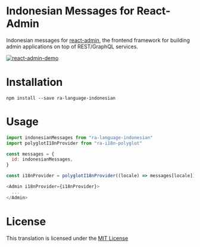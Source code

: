# Indonesian Messages for React-Admin

Indonesian messages for [react-admin](https://github.com/marmelab/react-admin), the frontend framework for building admin applications on top of REST/GraphQL services.

[![react-admin-demo](https://marmelab.com/react-admin/img/react-admin-demo-still.png)](https://vimeo.com/268958716)

# Installation

```
npm install --save ra-language-indonesian
```

# Usage

```javascript
import indonesianMessages from "ra-language-indonesian"
import polyglotI18nProvider from "ra-i18n-polyglot"

const messages = {
  id: indonesianMessages,
}

const i18nProvider = polyglotI18nProvider((locale) => messages[locale])

<Admin i18nProvider={i18nProvider}>
  ...
</Admin>
```

# License

This translation is licensed under the [MIT License](https://github.com/ronadi/ra-language-indonesian/blob/master/LICENSE)
